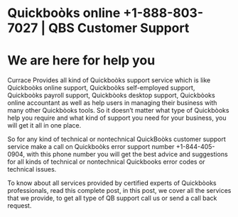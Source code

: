 # Quickboòks online +1-888-803-7027 | QBS Customer Support
# We are here for help you


Currace Provides all kind of Quickboòks support service which is like Quickboòks online support, Quickboòks self-employed support, Quickboòks payroll support, Quickbòoks desktop support, Quickbòoks online accountant as well as help users in managing their business with many other Quickbòoks tools. So it doesn’t matter what type of Quickbòoks help you require and what kind of support you need for your business, you will get it all in one place. 

So for any kind of technical or nontechnical QuickBoòks customer support service make a call on Quickboòks error support number +1-844-405-0904, with this phone number you will get the best advice and suggestions for all kinds of technical or nontechnical Quickbooks error codes or technical issues.

To know about all services provided by certified experts of Quickbòoks professionals, read this complete post, in this post, we cover all the services that we provide, to get all type of  QB support call us or send a call back request.
